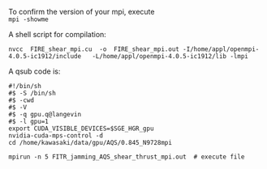 To confirm the version of your mpi, execute <br>
`mpi -showme`


A shell script for compilation:
```
nvcc  FIRE_shear_mpi.cu  -o  FIRE_shear_mpi.out -I/home/appl/openmpi-4.0.5-ic1912/include   -L/home/appl/openmpi-4.0.5-ic1912/lib -lmpi
```
A qsub code is:
```
#!/bin/sh
#$ -S /bin/sh
#$ -cwd
#$ -V
#$ -q gpu.q@langevin                                                                                                                                                          
#$ -l gpu=1
export CUDA_VISIBLE_DEVICES=$SGE_HGR_gpu
nvidia-cuda-mps-control -d
cd /home/kawasaki/data/gpu/AQS/0.845_N9728mpi

mpirun -n 5 FITR_jamming_AQS_shear_thrust_mpi.out  # execute file
```

